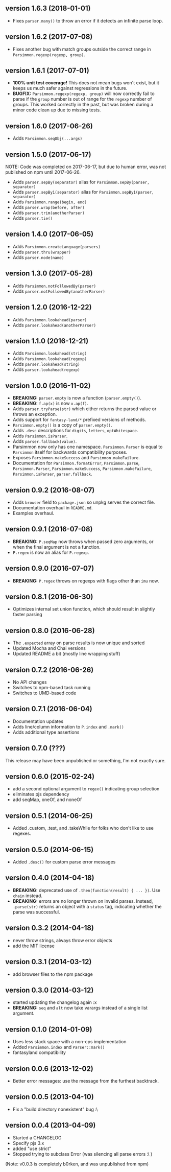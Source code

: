 ## version 1.6.3 (2018-01-01)

* Fixes `parser.many()` to throw an error if it detects an infinite parse loop.

## version 1.6.2 (2017-07-08)

* Fixes another bug with match groups outside the correct range in `Parsimmon.regexp(regexp, group)`.

## version 1.6.1 (2017-07-01)

* **100% unit test coverage!** This does not mean bugs won't exist, but it keeps us much safer against regressions in the future.
* **BUGFIX:** `Parsimmon.regexp(regexp, group)` will now correctly fail to parse if the `group` number is out of range for the `regexp` number of groups. This worked correctly in the past, but was broken during a minor code clean up due to missing tests.

## version 1.6.0 (2017-06-26)

* Adds `Parsimmon.seqObj(...args)`

## version 1.5.0 (2017-06-17)

NOTE: Code was completed on 2017-06-17, but due to human error, was not published on npm until 2017-06-26.

* Adds `parser.sepBy(separator)` alias for `Parsimmon.sepBy(parser, separator)`
* Adds `parser.sepBy1(separator)` alias for `Parsimmon.sepBy1(parser, separator)`
* Adds `Parsimmon.range(begin, end)`
* Adds `parser.wrap(before, after)`
* Adds `parser.trim(anotherParser)`
* Adds `parser.tie()`

## version 1.4.0 (2017-06-05)

* Adds `Parsimmon.createLanguage(parsers)`
* Adds `parser.thru(wrapper)`
* Adds `parser.node(name)`

## version 1.3.0 (2017-05-28)

* Adds `Parsimmon.notFollowedBy(parser)`
* Adds `parser.notFollowedBy(anotherParser)`

## version 1.2.0 (2016-12-22)

* Adds `Parsimmon.lookahead(parser)`
* Adds `parser.lookahead(anotherParser)`

## version 1.1.0 (2016-12-21)

* Adds `Parsimmon.lookahead(string)`
* Adds `Parsimmon.lookahead(regexp)`
* Adds `parser.lookahead(string)`
* Adds `parser.lookahead(regexp)`

## version 1.0.0 (2016-11-02)

* **BREAKING:** `parser.empty` is now a function (`parser.empty()`).
* **BREAKING:** `f.ap(x)` is now `x.ap(f)`.
* Adds `parser.tryParse(str)` which either returns the parsed value or throws an exception.
* Adds support for `fantasy-land/*` prefixed versions of methods.
* `Parsimmon.empty()` is a copy of `parser.empty()`.
* Adds `.desc` descriptions for `digits`, `letters`, `optWhitespace`.
* Adds `Parsimmon.isParser`.
* Adds `parser.fallback(value)`.
* Parsimmon now only has one namespace. `Parsimmon.Parser` is equal to `Parsimmon` itself for backwards compatibility purposes.
* Exposes `Parsimmon.makeSuccess` and `Parsimmon.makeFailure`.
* Documentation for `Parsimmon.formatError`, `Parsimmon.parse`, `Parsimmon.Parser`, `Parsimmon.makeSuccess`, `Parsimmon.makeFailure`, `Parsimmon.isParser`, `parser.fallback`.

## version 0.9.2 (2016-08-07)

* Adds `browser` field to `package.json` so unpkg serves the correct file.
* Documentation overhaul in `README.md`.
* Examples overhaul.

## version 0.9.1 (2016-07-08)

* **BREAKING:** `P.seqMap` now throws when passed zero arguments, or when the final argument is not a function.
* `P.regex` is now an alias for `P.regexp`.

## version 0.9.0 (2016-07-07)

* **BREAKING:** `P.regex` throws on regexps with flags other than `imu` now.

## version 0.8.1 (2016-06-30)

* Optimizes internal set union function, which should result in slightly faster parsing

## version 0.8.0 (2016-06-28)

* The `.expected` array on parse results is now unique and sorted
* Updated Mocha and Chai versions
* Updated README a bit (mostly line wrapping stuff)

## version 0.7.2 (2016-06-26)

* No API changes
* Switches to npm-based task running
* Switches to UMD-based code

## version 0.7.1 (2016-06-04)

* Documentation updates
* Adds line/column information to `P.index` and `.mark()`
* Adds additional type assertions

## version 0.7.0 (???)

This release may have been unpublished or something, I'm not exactly sure.

## version 0.6.0 (2015-02-24)

* add a second optional argument to `regex()` indicating group selection
* eliminates pjs dependency
* add seqMap, oneOf, and noneOf

## version 0.5.1 (2014-06-25)

* Added .custom, .test, and .takeWhile for folks who don't like to use regexes.

## version 0.5.0 (2014-06-15)

* Added `.desc()` for custom parse error messages

## version 0.4.0 (2014-04-18)

* **BREAKING:** deprecated use of `.then(function(result) { ... })`.  Use `chain` instead.
* **BREAKING:** errors are no longer thrown on invalid parses.  Instead, `.parse(str)` returns
  an object with a `status` tag, indicating whether the parse was successful.

## version 0.3.2 (2014-04-18)

* never throw strings, always throw error objects
* add the MIT license

## version 0.3.1 (2014-03-12)

* add browser files to the npm package

## version 0.3.0 (2014-03-12)

* started updating the changelog again :x
* **BREAKING:** `seq` and `alt` now take varargs instead of a single list argument.

## version 0.1.0 (2014-01-09)

* Uses less stack space with a non-cps implementation
* Added `Parsimmon.index` and `Parser::mark()`
* fantasyland compatibility

## version 0.0.6 (2013-12-02)

* Better error messages: use the message from the furthest backtrack.

## version 0.0.5 (2013-04-10)

* Fix a "build directory nonexistent" bug :\

## version 0.0.4 (2013-04-09)

* Started a CHANGELOG
* Specify pjs 3.x
* added "use strict"
* Stopped trying to subclass Error (was silencing all parse errors :\ )

(Note: v0.0.3 is completely b0rken, and was unpublished from npm)
